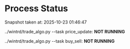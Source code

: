 # Process Status

Snapshot taken at: 2025-10-23 01:46:47

../wintrd/trade_algo.py --task price_update: **NOT RUNNING**

../wintrd/trade_algo.py --task buy_sell: **NOT RUNNING**

